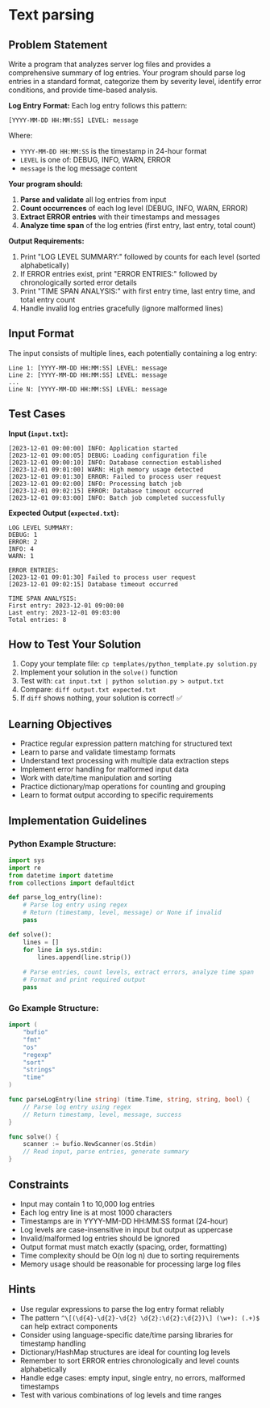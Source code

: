 # Text parsing

## Problem Statement

Write a program that analyzes server log files and provides a comprehensive summary of log entries. Your program should parse log entries in a standard format, categorize them by severity level, identify error conditions, and provide time-based analysis.

**Log Entry Format:**
Each log entry follows this pattern:
```
[YYYY-MM-DD HH:MM:SS] LEVEL: message
```

Where:
- `YYYY-MM-DD HH:MM:SS` is the timestamp in 24-hour format
- `LEVEL` is one of: DEBUG, INFO, WARN, ERROR
- `message` is the log message content

**Your program should:**

1. **Parse and validate** all log entries from input
2. **Count occurrences** of each log level (DEBUG, INFO, WARN, ERROR)
3. **Extract ERROR entries** with their timestamps and messages
4. **Analyze time span** of the log entries (first entry, last entry, total count)

**Output Requirements:**
1. Print "LOG LEVEL SUMMARY:" followed by counts for each level (sorted alphabetically)
2. If ERROR entries exist, print "ERROR ENTRIES:" followed by chronologically sorted error details
3. Print "TIME SPAN ANALYSIS:" with first entry time, last entry time, and total entry count
4. Handle invalid log entries gracefully (ignore malformed lines)

## Input Format

The input consists of multiple lines, each potentially containing a log entry:
```
Line 1: [YYYY-MM-DD HH:MM:SS] LEVEL: message
Line 2: [YYYY-MM-DD HH:MM:SS] LEVEL: message
...
Line N: [YYYY-MM-DD HH:MM:SS] LEVEL: message
```

## Test Cases
**Input (`input.txt`):**
```
[2023-12-01 09:00:00] INFO: Application started
[2023-12-01 09:00:05] DEBUG: Loading configuration file
[2023-12-01 09:00:10] INFO: Database connection established
[2023-12-01 09:01:00] WARN: High memory usage detected
[2023-12-01 09:01:30] ERROR: Failed to process user request
[2023-12-01 09:02:00] INFO: Processing batch job
[2023-12-01 09:02:15] ERROR: Database timeout occurred
[2023-12-01 09:03:00] INFO: Batch job completed successfully
```

**Expected Output (`expected.txt`):**
```
LOG LEVEL SUMMARY:
DEBUG: 1
ERROR: 2
INFO: 4
WARN: 1

ERROR ENTRIES:
[2023-12-01 09:01:30] Failed to process user request
[2023-12-01 09:02:15] Database timeout occurred

TIME SPAN ANALYSIS:
First entry: 2023-12-01 09:00:00
Last entry: 2023-12-01 09:03:00
Total entries: 8
```

## How to Test Your Solution
1. Copy your template file: `cp templates/python_template.py solution.py`
2. Implement your solution in the `solve()` function
3. Test with: `cat input.txt | python solution.py > output.txt`
4. Compare: `diff output.txt expected.txt`
5. If `diff` shows nothing, your solution is correct! ✅

## Learning Objectives
- Practice regular expression pattern matching for structured text
- Learn to parse and validate timestamp formats
- Understand text processing with multiple data extraction steps
- Implement error handling for malformed input data
- Work with date/time manipulation and sorting
- Practice dictionary/map operations for counting and grouping
- Learn to format output according to specific requirements

## Implementation Guidelines

### Python Example Structure:
```python
import sys
import re
from datetime import datetime
from collections import defaultdict

def parse_log_entry(line):
    # Parse log entry using regex
    # Return (timestamp, level, message) or None if invalid
    pass

def solve():
    lines = []
    for line in sys.stdin:
        lines.append(line.strip())
    
    # Parse entries, count levels, extract errors, analyze time span
    # Format and print required output
    pass
```

### Go Example Structure:
```go
import (
    "bufio"
    "fmt"
    "os"
    "regexp"
    "sort"
    "strings"
    "time"
)

func parseLogEntry(line string) (time.Time, string, string, bool) {
    // Parse log entry using regex
    // Return timestamp, level, message, success
}

func solve() {
    scanner := bufio.NewScanner(os.Stdin)
    // Read input, parse entries, generate summary
}
```

## Constraints
- Input may contain 1 to 10,000 log entries
- Each log entry line is at most 1000 characters
- Timestamps are in YYYY-MM-DD HH:MM:SS format (24-hour)
- Log levels are case-insensitive in input but output as uppercase
- Invalid/malformed log entries should be ignored
- Output format must match exactly (spacing, order, formatting)
- Time complexity should be O(n log n) due to sorting requirements
- Memory usage should be reasonable for processing large log files

## Hints
- Use regular expressions to parse the log entry format reliably
- The pattern `^\[(\d{4}-\d{2}-\d{2} \d{2}:\d{2}:\d{2})\] (\w+): (.+)$` can help extract components
- Consider using language-specific date/time parsing libraries for timestamp handling
- Dictionary/HashMap structures are ideal for counting log levels
- Remember to sort ERROR entries chronologically and level counts alphabetically
- Handle edge cases: empty input, single entry, no errors, malformed timestamps
- Test with various combinations of log levels and time ranges
